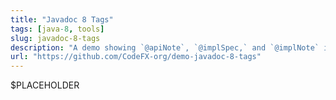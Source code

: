 ```yaml
---
title: "Javadoc 8 Tags"
tags: [java-8, tools]
slug: javadoc-8-tags
description: "A demo showing `@apiNote`, `@implSpec,` and `@implNote` in action, including the necessary additions to Maven's [pom.xml](https://github.com/CodeFX-org/demo-javadoc-8-tags/blob/master/pom.xml?ts=4) and [the generated javadoc](https://github.com/CodeFX-org/demo-javadoc-8-tags/tree/master/target/site/apidocs)"
url: "https://github.com/CodeFX-org/demo-javadoc-8-tags"
---
```


$PLACEHOLDER
